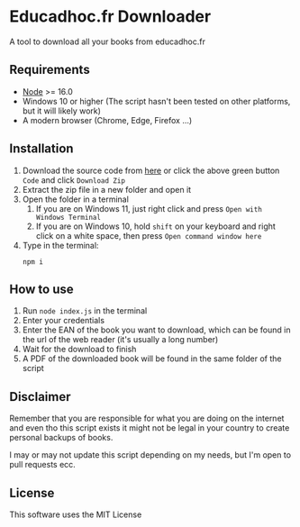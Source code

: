 # Educadhoc.fr Downloader

A tool to download all your books from educadhoc.fr

## Requirements

- [Node](https://nodejs.org/it/) >= 16.0
- Windows 10 or higher (The script hasn't been tested on other platforms, but it will likely work)
- A modern browser (Chrome, Edge, Firefox ...)

## Installation

1. Download the source code from [here](https://github.com/Leone25/kitaboo-downloader/archive/refs/heads/main.zip) or click the above green button `Code` and click `Download Zip`
2. Extract the zip file in a new folder and open it
3. Open the folder in a terminal
   1. If you are on Windows 11, just right click and press `Open with Windows Terminal`
   2. If you are on Windows 10, hold `shift` on your keyboard and right click on a white space, then press `Open command window here`
4. Type in the terminal:
   ```shell
   npm i
   ```

## How to use

1. Run `node index.js` in the terminal
2. Enter your credentials
3. Enter the EAN of the book you want to download, which can be found in the url of the web reader (it's usually a long number)
4. Wait for the download to finish
5. A PDF of the downloaded book will be found in the same folder of the script

## Disclaimer

Remember that you are responsible for what you are doing on the internet and even tho this script exists it might not be legal in your country to create personal backups of books.

I may or may not update this script depending on my needs, but I'm open to pull requests ecc.

## License

This software uses the MIT License
